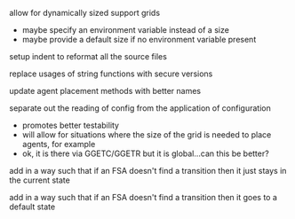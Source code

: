 allow for dynamically sized support grids
- maybe specify an environment variable instead of a size
- maybe provide a default size if no environment variable present

setup indent to reformat all the source files

replace usages of string functions with secure versions

update agent placement methods with better names

separate out the reading of config from the application of configuration
- promotes better testability
- will allow for situations where the size of the grid is needed to place agents, for example
- ok, it is there via GGETC/GGETR but it is global...can this be better?

add in a way such that if an FSA doesn't find a transition then it just stays in the current state

add in a way such that if an FSA doesn't find a transition then it goes to a default state
